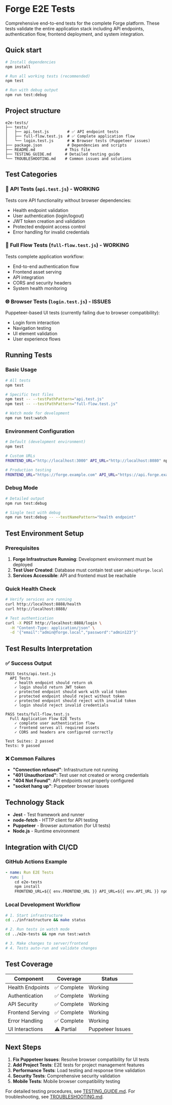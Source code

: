 # Forge E2E Tests

Comprehensive end-to-end tests for the complete Forge platform. These tests validate the entire application stack including API endpoints, authentication flow, frontend deployment, and system integration.

## Quick start

```bash
# Install dependencies
npm install

# Run all working tests (recommended)
npm test

# Run with debug output
npm run test:debug
```

## Project structure

```
e2e-tests/
├── tests/
│   ├── api.test.js        # ✅ API endpoint tests
│   ├── full-flow.test.js  # ✅ Complete application flow
│   └── login.test.js      # ❌ Browser tests (Puppeteer issues)
├── package.json           # Dependencies and scripts
├── README.md             # This file
├── TESTING_GUIDE.md      # Detailed testing guide
└── TROUBLESHOOTING.md    # Common issues and solutions
```

## Test Categories

### 🚀 API Tests (`api.test.js`) - **WORKING**
Tests core API functionality without browser dependencies:
- Health endpoint validation
- User authentication (login/logout)
- JWT token creation and validation  
- Protected endpoint access control
- Error handling for invalid credentials

### 🔄 Full Flow Tests (`full-flow.test.js`) - **WORKING**
Tests complete application workflow:
- End-to-end authentication flow
- Frontend asset serving
- API integration
- CORS and security headers
- System health monitoring

### 🌐 Browser Tests (`login.test.js`) - **ISSUES**
Puppeteer-based UI tests (currently failing due to browser compatibility):
- Login form interaction
- Navigation testing
- UI element validation
- User experience flows

## Running Tests

### Basic Usage
```bash
# All tests
npm test

# Specific test files
npm test -- --testPathPattern="api.test.js"
npm test -- --testPathPattern="full-flow.test.js"

# Watch mode for development
npm run test:watch
```

### Environment Configuration
```bash
# Default (development environment)
npm test

# Custom URLs
FRONTEND_URL="http://localhost:3000" API_URL="http://localhost:8080" npm test

# Production testing
FRONTEND_URL="https://forge.example.com" API_URL="https://api.forge.example.com" npm test
```

### Debug Mode
```bash
# Detailed output
npm run test:debug

# Single test with debug
npm run test:debug -- --testNamePattern="health endpoint"
```

## Test Environment Setup

### Prerequisites
1. **Forge Infrastructure Running**: Development environment must be deployed
2. **Test User Created**: Database must contain test user `admin@forge.local`
3. **Services Accessible**: API and frontend must be reachable

### Quick Health Check
```bash
# Verify services are running
curl http://localhost:8888/health
curl http://localhost:8888/

# Test authentication
curl -X POST http://localhost:8888/login \
  -H "Content-Type: application/json" \
  -d '{"email":"admin@forge.local","password":"admin123"}'
```

## Test Results Interpretation

### ✅ Success Output
```
PASS tests/api.test.js
  API Tests
    ✓ health endpoint should return ok
    ✓ login should return JWT token
    ✓ protected endpoint should work with valid token
    ✓ protected endpoint should reject without token
    ✓ protected endpoint should reject with invalid token  
    ✓ login should reject invalid credentials

PASS tests/full-flow.test.js
  Full Application Flow E2E Tests
    ✓ complete user authentication flow
    ✓ frontend serves all required assets
    ✓ CORS and headers are configured correctly

Test Suites: 2 passed
Tests: 9 passed
```

### ❌ Common Failures
- **"Connection refused"**: Infrastructure not running
- **"401 Unauthorized"**: Test user not created or wrong credentials
- **"404 Not Found"**: API endpoints not properly configured
- **"socket hang up"**: Puppeteer browser issues

## Technology Stack

- **Jest** - Test framework and runner
- **node-fetch** - HTTP client for API testing  
- **Puppeteer** - Browser automation (for UI tests)
- **Node.js** - Runtime environment

## Integration with CI/CD

### GitHub Actions Example
```yaml
- name: Run E2E Tests
  run: |
    cd e2e-tests
    npm install
    FRONTEND_URL=${{ env.FRONTEND_URL }} API_URL=${{ env.API_URL }} npm test
```

### Local Development Workflow
```bash
# 1. Start infrastructure
cd ../infrastructure && make status

# 2. Run tests in watch mode
cd ../e2e-tests && npm run test:watch

# 3. Make changes to server/frontend
# 4. Tests auto-run and validate changes
```

## Test Coverage

| Component        | Coverage   | Status           |
|------------------|------------|------------------|
| Health Endpoints | ✅ Complete | Working          |
| Authentication   | ✅ Complete | Working          |
| API Security     | ✅ Complete | Working          |
| Frontend Serving | ✅ Complete | Working          |
| Error Handling   | ✅ Complete | Working          |
| UI Interactions  | ⚠️ Partial | Puppeteer Issues |

## Next Steps

1. **Fix Puppeteer Issues**: Resolve browser compatibility for UI tests
2. **Add Project Tests**: E2E tests for project management features  
3. **Performance Tests**: Load testing and response time validation
4. **Security Tests**: Comprehensive security validation
5. **Mobile Tests**: Mobile browser compatibility testing

For detailed testing procedures, see [TESTING_GUIDE.md](TESTING_GUIDE.md).
For troubleshooting, see [TROUBLESHOOTING.md](TROUBLESHOOTING.md).